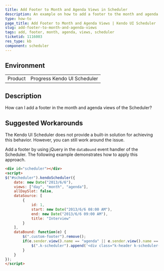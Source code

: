 ```yaml
---
title: Add Footer to Month and Agenda Views in Scheduler
description: An example on how to add a footer to the month and agenda views of the Kendo UI Scheduler.
type: how-to
page_title: Add Footer to Month and Agenda Views | Kendo UI Scheduler
slug: add-footer-to-month-and-agenda-views
tags: add, footer, month, agenda, views, scheduler
ticketid: 1116003
res_type: kb
component: scheduler
---
```


## Environment

<table>
 <tr>
  <td>Product</td>
  <td>Progress Kendo UI Scheduler</td>
 </tr>
</table>

## Description

How can I add a footer in the month and agenda views of the Scheduler?

## Suggested Workarounds

The Kendo UI Scheduler does not provide a built-in solution for achieving this behavior. However, you can still work around the issue.

Add a footer by using jQuery in the `dataBound` event handler of the Scheduler. The following example demonstrates how to apply this approach.

```html
<div id="scheduler"></div>
<script>
$("#scheduler").kendoScheduler({
    date: new Date("2013/6/6"),
    views: ["day", "month", "agenda"],
    allDaySlot: false,
    dataSource: [
        {
            id: 1,
            start: new Date("2013/6/6 08:00 AM"),
            end: new Date("2013/6/6 09:00 AM"),
            title: "Interview"
        }
    ],
    dataBound: function(e) {
        $(".custom-footer").remove();
        if(e.sender.view().name == "agenda" || e.sender.view().name == "month") {
            $(".k-scheduler").append('<div class="k-header k-scheduler-footer custom-footer"><input type="button" class="k-button" value="MyButton" /></div>');
        }
    }
});
</script>
```
